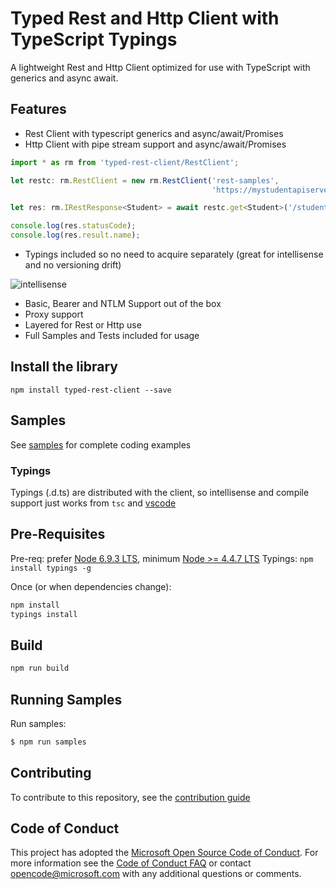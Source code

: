 # Typed Rest and Http Client with TypeScript Typings

A lightweight Rest and Http Client optimized for use with TypeScript with generics and async await.

## Features

  - Rest Client with typescript generics and async/await/Promises
  - Http Client with pipe stream support and async/await/Promises 

```javascript
import * as rm from 'typed-rest-client/RestClient';

let restc: rm.RestClient = new rm.RestClient('rest-samples', 
                                             'https://mystudentapiserver');

let res: rm.IRestResponse<Student> = await restc.get<Student>('/students/5');

console.log(res.statusCode);
console.log(res.result.name);
```

  - Typings included so no need to acquire separately (great for intellisense and no versioning drift)

![intellisense](./docs/intellisense.png)

  - Basic, Bearer and NTLM Support out of the box
  - Proxy support
  - Layered for Rest or Http use
  - Full Samples and Tests included for usage

## Install the library
```
npm install typed-rest-client --save
```

## Samples

See [samples](./samples) for complete coding examples

### Typings

Typings (.d.ts) are distributed with the client, so intellisense and compile support just works from `tsc` and [vscode]()  

## Pre-Requisites

Pre-req: prefer [Node 6.9.3 LTS](https://nodejs.org), minimum [Node >= 4.4.7 LTS](https://nodejs.org)
Typings: `npm install typings -g`  

Once (or when dependencies change):  

```bash
npm install
typings install
```

## Build 

```bash
npm run build
```

## Running Samples

Run samples:  

```bash
$ npm run samples
```

## Contributing

To contribute to this repository, see the [contribution guide](./CONTRIBUTING.md)

## Code of Conduct

This project has adopted the [Microsoft Open Source Code of Conduct](https://opensource.microsoft.com/codeofconduct/). For more information see the [Code of Conduct FAQ](https://opensource.microsoft.com/codeofconduct/faq/) or contact [opencode@microsoft.com](mailto:opencode@microsoft.com) with any additional questions or comments.
